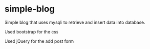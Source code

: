 # simple-blog
Simple blog that uses mysqli to retrieve and insert data into database. 

Used bootstrap for the css

Used jQuery for the add post form
